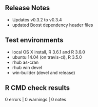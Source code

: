 

## Release Notes

* Updates v0.3.2 to v0.3.4
* updated Boost dependency header files


## Test environments

* local OS X install, R 3.6.1 and R 3.6.0
* ubuntu 14.04 (on travis-ci), R 3.5.0
* rhub as-cran
* rhub win devel
* win-builder (devel and release)

## R CMD check results

0 errors | 0 warnings | 0 notes
